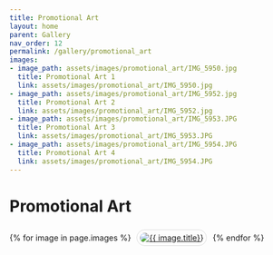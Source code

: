```yaml
---
title: Promotional Art
layout: home
parent: Gallery
nav_order: 12
permalink: /gallery/promotional_art
images:
- image_path: assets/images/promotional_art/IMG_5950.jpg
  title: Promotional Art 1
  link: assets/images/promotional_art/IMG_5950.jpg
- image_path: assets/images/promotional_art/IMG_5952.jpg
  title: Promotional Art 2
  link: assets/images/promotional_art/IMG_5952.jpg
- image_path: assets/images/promotional_art/IMG_5953.JPG
  title: Promotional Art 3
  link: assets/images/promotional_art/IMG_5953.JPG
- image_path: assets/images/promotional_art/IMG_5954.JPG
  title: Promotional Art 4
  link: assets/images/promotional_art/IMG_5954.JPG
---
```


# Promotional Art

<div>
    {% for image in page.images %}
        <a href="{{ site.baseurl }}/{{ image.link }}" style="margin: 6px; display: inline-flex; border-radius: 15px; border: 1px solid #80808042; padding: 5px;">
            <img src="{{ site.baseurl }}/{{ image.image_path }}" alt="{{ image.title}}" style="border-radius: 10px" />
        </a>
    {% endfor %}
</div>
